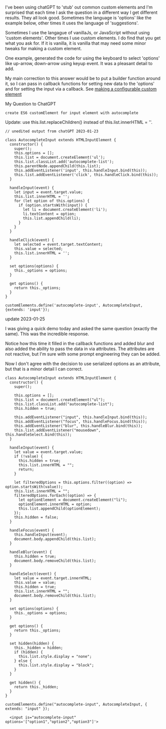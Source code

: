 I've been using chatGPT to 'stub' out common custom elements and I'm surprised that each time I ask the question in a different way I get different results.
They all look good. Sometimes the language is 'options' like the example below, other times it uses the language of 'suggestions'.

Sometimes I use the langague of vanillaJs, or JavaScript without using 'custom elements'. Other times I use custom elements.  I do find that you get what you ask for.
If it is vanilla, it is vanilla that may need some minor tweaks for making a custom element.  

One example, generated the code for using the keyboard to select 'options' like up-arrow, down-arrow using keyup event.  It was a pleasant detail to add.

My main correction to this answer would be to put a builder function around it, so I can pass in callback functions for setting 
new data to the 'options' and for setting the input via a callback. See [making a configurable custom element](making-a-configurable-custom-element.md)

My Question to ChatGPT
```
create ES6 customElement for input element with autocomplete
```

Update: use this.list.replaceChildren() instead of this.list.innerHTML = ''.

```
// unedited output from chatGPT 2023-01-23

class AutocompleteInput extends HTMLInputElement {
  constructor() {
    super();
    this.options = [];
    this.list = document.createElement('ul');
    this.list.classList.add('autocomplete-list');
    this.parentNode.appendChild(this.list);
    this.addEventListener('input', this.handleInput.bind(this));
    this.list.addEventListener('click', this.handleClick.bind(this));
  }

  handleInput(event) {
    let input = event.target.value;
    this.list.innerHTML = '';
    for (let option of this.options) {
      if (option.startsWith(input)) {
        let li = document.createElement('li');
        li.textContent = option;
        this.list.appendChild(li);
      }
    }
  }

  handleClick(event) {
    let selected = event.target.textContent;
    this.value = selected;
    this.list.innerHTML = '';
  }

  set options(options) {
    this._options = options;
  }

  get options() {
    return this._options;
  }
}

customElements.define('autocomplete-input', AutocompleteInput, {extends: 'input'});

```


update 2023-01-25

I was giving a quick demo today and asked the same question (exactly the same).
This was the incredible response.

Notice how this time it filled in the callback functions and added blur and also added the ability to pass the data in via attributes. The attributes are not reactive, but I'm sure with some prompt engineering they can be added.

Now I don't agree with the decision to use serialized options as an attribute, but that is a minor detail I can correct.

```
class AutocompleteInput extends HTMLInputElement {
  constructor() {
    super();

    this.options = [];
    this.list = document.createElement("ul");
    this.list.classList.add("autocomplete-list");
    this.hidden = true;

    this.addEventListener("input", this.handleInput.bind(this));
    this.addEventListener("focus", this.handleFocus.bind(this));
    this.addEventListener("blur", this.handleBlur.bind(this));
    this.list.addEventListener("mousedown", this.handleSelect.bind(this));
  }

  handleInput(event) {
    let value = event.target.value;
    if (!value) {
      this.hidden = true;
      this.list.innerHTML = "";
      return;
    }

    let filteredOptions = this.options.filter((option) => option.startsWith(value));
    this.list.innerHTML = "";
    filteredOptions.forEach((option) => {
      let optionElement = document.createElement("li");
      optionElement.innerHTML = option;
      this.list.appendChild(optionElement);
    });
    this.hidden = false;
  }

  handleFocus(event) {
    this.handleInput(event);
    document.body.appendChild(this.list);
  }

  handleBlur(event) {
    this.hidden = true;
    document.body.removeChild(this.list);
  }

  handleSelect(event) {
    let value = event.target.innerHTML;
    this.value = value;
    this.hidden = true;
    this.list.innerHTML = "";
    document.body.removeChild(this.list);
  }

  set options(options) {
    this._options = options;
  }

  get options() {
    return this._options;
  }

  set hidden(hidden) {
    this._hidden = hidden;
    if (hidden) {
      this.list.style.display = "none";
    } else {
      this.list.style.display = "block";
    }
  }

  get hidden() {
    return this._hidden;
  }
}

customElements.define("autocomplete-input", AutocompleteInput, { extends: "input" });
```

```
  <input is="autocomplete-input" options='["option1","option2","option3"]'>
```
